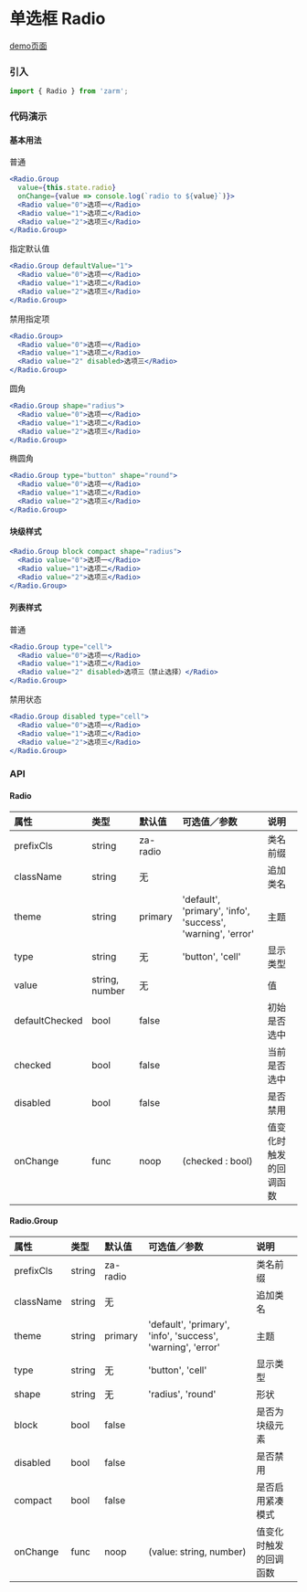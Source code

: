 # 单选框 Radio

[demo页面](https://zhongantecheng.github.io/zarm/#/radio)

### 引入

```js
import { Radio } from 'zarm';
```

### 代码演示

#### 基本用法

普通

```jsx
<Radio.Group
  value={this.state.radio}
  onChange={value => console.log(`radio to ${value}`)}>
  <Radio value="0">选项一</Radio>
  <Radio value="1">选项二</Radio>
  <Radio value="2">选项三</Radio>
</Radio.Group>
```

指定默认值

```jsx
<Radio.Group defaultValue="1">
  <Radio value="0">选项一</Radio>
  <Radio value="1">选项二</Radio>
  <Radio value="2">选项三</Radio>
</Radio.Group>
```

禁用指定项

```jsx
<Radio.Group>
  <Radio value="0">选项一</Radio>
  <Radio value="1">选项二</Radio>
  <Radio value="2" disabled>选项三</Radio>
</Radio.Group>
```

圆角

```jsx
<Radio.Group shape="radius">
  <Radio value="0">选项一</Radio>
  <Radio value="1">选项二</Radio>
  <Radio value="2">选项三</Radio>
</Radio.Group>
```

椭圆角

```jsx
<Radio.Group type="button" shape="round">
  <Radio value="0">选项一</Radio>
  <Radio value="1">选项二</Radio>
  <Radio value="2">选项三</Radio>
</Radio.Group>
```

#### 块级样式

```jsx
<Radio.Group block compact shape="radius">
  <Radio value="0">选项一</Radio>
  <Radio value="1">选项二</Radio>
  <Radio value="2">选项三</Radio>
</Radio.Group>
```

#### 列表样式

普通

```jsx
<Radio.Group type="cell">
  <Radio value="0">选项一</Radio>
  <Radio value="1">选项二</Radio>
  <Radio value="2" disabled>选项三（禁止选择）</Radio>
</Radio.Group>
```

禁用状态

```jsx
<Radio.Group disabled type="cell">
  <Radio value="0">选项一</Radio>
  <Radio value="1">选项二</Radio>
  <Radio value="2">选项三</Radio>
</Radio.Group>
```


### API

#### Radio

| 属性 | 类型 | 默认值 | 可选值／参数 | 说明 |
| :--- | :--- | :--- | :--- | :--- |
| prefixCls | string | za-radio | | 类名前缀 |
| className | string | 无 | | 追加类名 |
| theme | string | primary | 'default', 'primary', 'info', 'success', 'warning', 'error' | 主题 |
| type | string | 无 | 'button', 'cell' | 显示类型 |
| value | string, number | 无 | | 值 |
| defaultChecked | bool | false | | 初始是否选中 |
| checked | bool | false | | 当前是否选中 |
| disabled | bool | false | | 是否禁用 |
| onChange | func | noop | \(checked : bool\) | 值变化时触发的回调函数 |

#### Radio.Group

| 属性 | 类型 | 默认值 | 可选值／参数 | 说明 |
| :--- | :--- | :--- | :--- | :--- |
| prefixCls | string | za-radio | | 类名前缀 |
| className | string | 无 | | 追加类名 |
| theme | string | primary | 'default', 'primary', 'info', 'success', 'warning', 'error' | 主题 |
| type | string | 无 | 'button', 'cell' | 显示类型 |
| shape | string | 无 | 'radius', 'round' | 形状 |
| block | bool | false | | 是否为块级元素 |
| disabled | bool | false | | 是否禁用 |
| compact | bool | false | | 是否启用紧凑模式 |
| onChange | func | noop | \(value: string, number\) | 值变化时触发的回调函数 |



